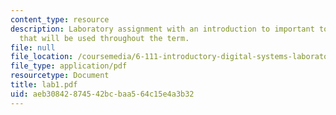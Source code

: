```yaml
---
content_type: resource
description: Laboratory assignment with an introduction to important tools and devices
  that will be used throughout the term.
file: null
file_location: /coursemedia/6-111-introductory-digital-systems-laboratory-spring-2006/aeb30842874542bcbaa564c15e4a3b32_lab1.pdf
file_type: application/pdf
resourcetype: Document
title: lab1.pdf
uid: aeb30842-8745-42bc-baa5-64c15e4a3b32
---
```

